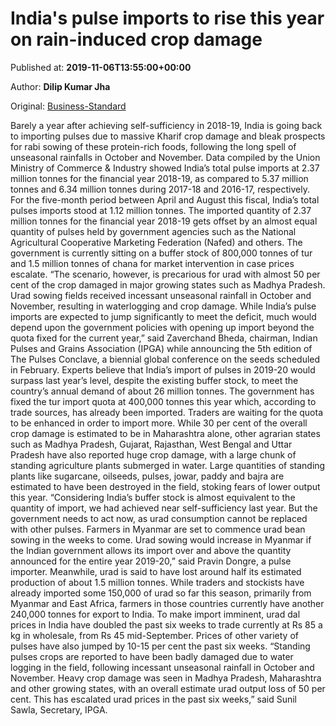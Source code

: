
# India's pulse imports to rise this year on rain-induced crop damage

Published at: **2019-11-06T13:55:00+00:00**

Author: **Dilip Kumar Jha**

Original: [Business-Standard](https://www.business-standard.com/article/economy-policy/india-s-pulse-imports-to-rise-this-year-on-rain-induced-crop-damage-119110601534_1.html)

Barely a year after achieving self-sufficiency in 2018-19, India is going back to importing pulses due to massive Kharif crop damage and bleak prospects for rabi sowing of these protein-rich foods, following the long spell of unseasonal rainfalls in October and November.
Data compiled by the Union Ministry of Commerce & Industry showed India’s total pulse imports at 2.37 million tonnes for the financial year 2018-19, as compared to 5.37 million tonnes and 6.34 million tonnes during 2017-18 and 2016-17, respectively. For the five-month period between April and August this fiscal, India’s total pulses imports stood at 1.12 million tonnes.
The imported quantity of 2.37 million tonnes for the financial year 2018-19 gets offset by an almost equal quantity of pulses held by government agencies such as the National Agricultural Cooperative Marketing Federation (Nafed) and others. The government is currently sitting on a buffer stock of 800,000 tonnes of tur and 1.5 million tonnes of chana for market intervention in case prices escalate.
“The scenario, however, is precarious for urad with almost 50 per cent of the crop damaged in major growing states such as Madhya Pradesh. Urad sowing fields received incessant unseasonal rainfall in October and November, resulting in waterlogging and crop damage. While India’s pulse imports are expected to jump significantly to meet the deficit, much would depend upon the government policies with opening up import beyond the quota fixed for the current year,” said Zaverchand Bheda, chairman, Indian Pulses and Grains Association (IPGA) while announcing the 5th edition of The Pulses Conclave, a biennial global conference on the seeds scheduled in February.
Experts believe that India’s import of pulses in 2019-20 would surpass last year’s level, despite the existing buffer stock, to meet the country’s annual demand of about 26 million tonnes.
The government has fixed the tur import quota at 400,000 tonnes this year which, according to trade sources, has already been imported. Traders are waiting for the quota to be enhanced in order to import more.
While 30 per cent of the overall crop damage is estimated to be in Maharashtra alone, other agrarian states such as Madhya Pradesh, Gujarat, Rajasthan, West Bengal and Uttar Pradesh have also reported huge crop damage, with a large chunk of standing agriculture plants submerged in water. Large quantities of standing plants like sugarcane, oilseeds, pulses, jowar, paddy and bajra are estimated to have been destroyed in the field, stoking fears of lower output this year.
“Considering India’s buffer stock is almost equivalent to the quantity of import, we had achieved near self-sufficiency last year. But the government needs to act now, as urad consumption cannot be replaced with other pulses. Farmers in Myanmar are set to commence urad bean sowing in the weeks to come. Urad sowing would increase in Myanmar if the Indian government allows its import over and above the quantity announced for the entire year 2019-20,” said Pravin Dongre, a pulse importer.
Meanwhile, urad is said to have lost around half its estimated production of about 1.5 million tonnes. While traders and stockists have already imported some 150,000 of urad so far this season, primarily from Myanmar and East Africa, farmers in those countries currently have another 240,000 tonnes for export to India.
To make import imminent, urad dal prices in India have doubled the past six weeks to trade currently at Rs 85 a kg in wholesale, from Rs 45 mid-September. Prices of other variety of pulses have also jumped by 10-15 per cent the past six weeks.
“Standing pulses crops are reported to have been badly damaged due to water logging in the field, following incessant unseasonal rainfall in October and November. Heavy crop damage was seen in Madhya Pradesh, Maharashtra and other growing states, with an overall estimate urad output loss of 50 per cent. This has escalated urad prices in the past six weeks,” said Sunil Sawla, Secretary, IPGA.
